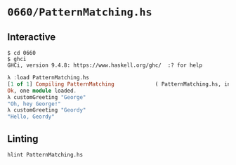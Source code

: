 # `0660/PatternMatching.hs`

## Interactive

```console
$ cd 0660
$ ghci
GHCi, version 9.4.8: https://www.haskell.org/ghc/  :? for help
```
```haskell
λ :load PatternMatching.hs
[1 of 1] Compiling PatternMatching             ( PatternMatching.hs, interpreted )
Ok, one module loaded.
λ customGreeting "George"
"Oh, hey George!"
λ customGreeting "Geordy"
"Hello, Geordy"
```

## Linting

```console
hlint PatternMatching.hs
```
